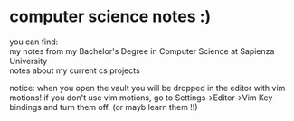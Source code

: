 # computer science notes :)

you can find:\
my notes from my Bachelor's Degree in Computer Science at Sapienza University\
notes about my current cs projects

notice: when you open the vault you will be dropped in the editor with vim motions! if you don't use vim motions, go to Settings->Editor->Vim Key bindings and turn them off. (or mayb learn them  !!)
